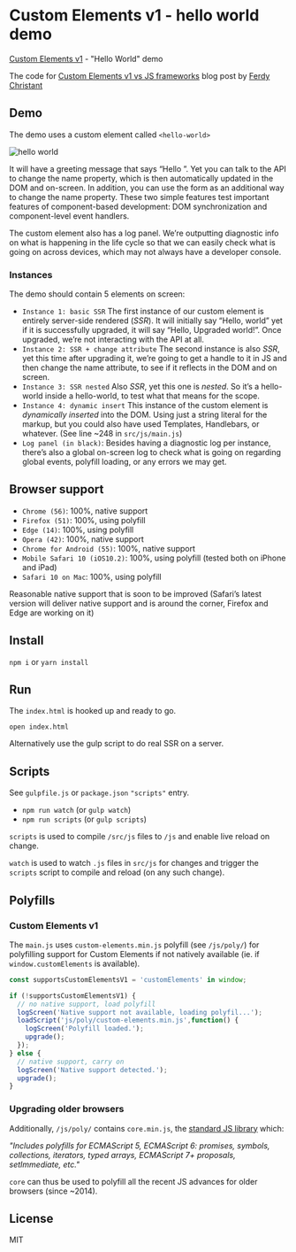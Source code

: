 # Custom Elements v1 - hello world demo

[Custom Elements v1](https://developer.mozilla.org/en-US/docs/Web/Web_Components/Custom_Elements) - "Hello World" demo

The code for [Custom Elements v1 vs JS frameworks](https://ferdychristant.com/custom-elements-v1-vs-js-frameworks-e086638cd1a9#.csh0br49h) blog post by [Ferdy Christant](https://ferdychristant.com)

## Demo

The demo uses a custom element called `<hello-world>`

![hello world](https://github.com/kristianmandrup/ce-hw/raw/master/images/screenshot1.png "<hello-world> screenshot")

It will have a greeting message that says “Hello <default value>”. Yet you can talk to the API to change the name property, which is then automatically updated in the DOM and on-screen. In addition, you can use the form as an additional way to change the name property. These two simple features test important features of component-based development: DOM synchronization and component-level event handlers.

The custom element also has a log panel. We’re outputting diagnostic info on what is happening in the life cycle so that we can easily check what is going on across devices, which may not always have a developer console.

### Instances

The demo should contain 5 elements on screen:
- `Instance 1: basic SSR` The first instance of our custom element is entirely server-side rendered (*SSR*). It will initially say “Hello, world” yet if it is successfully upgraded, it will say “Hello, Upgraded world!”. Once upgraded, we’re not interacting with the API at all.
- `Instance 2: SSR + change attribute` The second instance is also *SSR*, yet this time after upgrading it, we’re going to get a handle to it in JS and then change the name attribute, to see if it reflects in the DOM and on screen.
- `Instance 3: SSR nested` Also *SSR*, yet this one is *nested*. So it’s a hello-world inside a hello-world, to test what that means for the scope.
- `Instance 4: dynamic insert` This instance of the custom element is *dynamically inserted* into the DOM. Using just a string literal for the markup, but you could also have used Templates, Handlebars, or whatever. (See line ~248 in `src/js/main.js`)
- `Log panel (in black)`: Besides having a diagnostic log per instance, there’s also a global on-screen log to check what is going on regarding global events, polyfill loading, or any errors we may get.

## Browser support
- `Chrome (56)`: 100%, native support
- `Firefox (51)`: 100%, using polyfill
- `Edge (14)`: 100%, using polyfill
- `Opera (42)`: 100%, native support
- `Chrome for Android (55)`: 100%, native support
- `Mobile Safari 10 (iOS10.2)`: 100%, using polyfill (tested both on iPhone and iPad)
- `Safari 10 on Mac`: 100%, using polyfill

Reasonable native support that is soon to be improved (Safari’s latest version will deliver native support and is around the corner, Firefox and Edge are working on it)

## Install

`npm i` or `yarn install`

## Run

The `index.html` is hooked up and ready to go.

`open index.html`

Alternatively use the gulp script to do real SSR on a server.

## Scripts

See `gulpfile.js` or `package.json` `"scripts"` entry.

- `npm run watch` (or `gulp watch`)
- `npm run scripts` (or `gulp scripts`)

`scripts` is used to compile `/src/js` files to `/js` and enable live reload on change.

`watch` is used to watch `.js` files in `src/js` for changes and trigger the `scripts` script to compile and reload (on any such change).

## Polyfills

### Custom Elements v1

The `main.js` uses `custom-elements.min.js` polyfill (see `/js/poly/`) for polyfilling support for Custom Elements if not natively available (ie. if `window.customElements` is available).

```js
const supportsCustomElementsV1 = 'customElements' in window;

if (!supportsCustomElementsV1) {
  // no native support, load polyfill
  logScreen('Native support not available, loading polyfil...');
  loadScript('js/poly/custom-elements.min.js',function() {
    logScreen('Polyfill loaded.');
    upgrade();
  });
} else {
  // native support, carry on
  logScreen('Native support detected.');
  upgrade();
}
```

### Upgrading older browsers

Additionally, `/js/poly/` contains `core.min.js`, the [standard JS library](https://github.com/zloirock/core-js) which:

_"Includes polyfills for ECMAScript 5, ECMAScript 6: promises, symbols, collections, iterators, typed arrays, ECMAScript 7+ proposals, setImmediate, etc."_

`core` can thus be used to polyfill all the recent JS advances for older browsers (since ~2014).

## License

MIT
